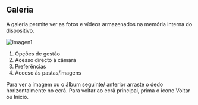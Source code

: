## Galeria

A galeria permite ver as fotos e vídeos armazenados na memória interna do dispositivo.

![Imagen1](http://static.energysistem.com/images/manuals/42436/58dd24b7aaef9.jpg)

1. Opções de gestão
2. Acesso directo à câmara
3. Preferências
4. Acceso às pastas/imagens


Para ver a imagem ou o álbum seguinte/ anterior arraste o dedo horizontalmente no ecrã.
Para voltar ao ecrã principal, prima o ícone Voltar ou Início.

